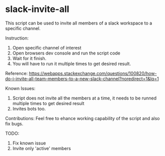 # slack-invite-all

This script can be used to invite all members of a slack workspace to a specific channel.

Instruction:

1. Open specific channel of interest
2. Open browsers dev console and run the script code
3. Wait for it finish.
4. You will have to run it multiple times to get desired result.

Reference: https://webapps.stackexchange.com/questions/100820/how-do-i-invite-all-team-members-to-a-new-slack-channel?noredirect=1&lq=1

Known Issues:
1. Script does not invite all the members at a time, it needs to be runned
multiple times to get desired result
2. Invites bots too.

Contributions:
Feel free to ehance working capability of the script and also fix bugs.

TODO:
1. Fix known issue
2. Invite only 'active' members
